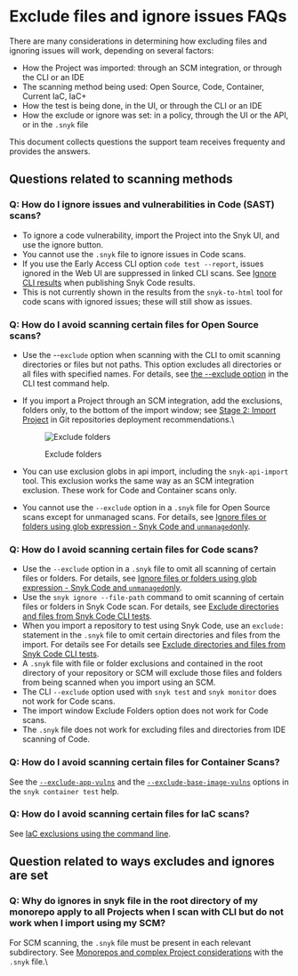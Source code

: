 # Exclude files and ignore issues FAQs

There are many considerations in determining how excluding files and ignoring issues will work, depending on several factors:

* How the Project was imported: through an SCM integration, or through the CLI or an IDE
* The scanning method being used: Open Source, Code, Container, Current IaC, IaC+
* How the test is being done, in the UI, or through the CLI or an IDE
* How the exclude or ignore was set: in a policy, through the UI or the API, or in the `.snyk` file

This document collects questions the support team receives frequenty and provides the answers.

## Questions related to scanning methods

### Q: How do I ignore issues and vulnerabilities in Code (SAST) scans?

* To ignore a code vulnerability, import the Project into the Snyk UI, and use the ignore button.&#x20;
* You cannot use the `.snyk` file to ignore issues in Code scans.
* If you use the Early Access CLI option `code test --report`, issues ignored in the Web UI are suppressed in linked CLI scans. See [Ignore CLI results](../../../snyk-cli/scan-and-maintain-projects-using-the-cli/snyk-cli-for-snyk-code/publish-snyk-code-cli-results-and-ignore-issues.md#ignore-cli-results) when publishing Snyk Code results.
* This is not currently shown in the results from the `snyk-to-html` tool for code scans with ignored issues; these will still show as issues.

### Q: How do I avoid scanning certain files for Open Source scans?

* Use the --`exclude` option when scanning with the CLI to omit scanning directories or files but not paths. This option excludes all directories or all files with specified names. For details, see [the --exclude option](../../../snyk-cli/commands/test.md#exclude-less-than-name-greater-than-less-than-name-greater-than-...greater-than) in the CLI test command help.
*   If you import a Project through an SCM integration, add the exclusions, folders only, to the bottom of the import window; see [Stage 2: Import Project](../../../integrate-with-snyk/git-repositories-scms-integrations-with-snyk/introduction-to-git-repository-integrations/snyk-scm-integration-good-practices.md#stage-2-import-projects) in Git repositories deployment recommendations.\


    <figure><img src="https://lh7-us.googleusercontent.com/stHVnzk1ZuP6oUm0zAImt0zROcajuZMm5iB4qX7vTbHkjPWklSgD9NxUdZ6UGgT1kV-dBjrcLyOp0SP1CqFzbNuq9S7qgl4cOD6T9UwuWlEk5SWVHUiHRlO-KfAyq_UppnGNvE67p7ZsSwuWok0_2RM" alt="Exclude folders"><figcaption><p>Exclude folders</p></figcaption></figure>
* You can use exclusion globs in api import, including the `snyk-api-import` tool. This exclusion works the same way as an SCM integration exclusion. These work for Code and Container scans only.
* You cannot use the `--exclude` option in a `.snyk` file for Open Source scans except for unmanaged scans. For details, see [Ignore files or folders using glob expression - Snyk Code and `unmanaged`only](../../../snyk-cli/commands/ignore.md#ignore-files-or-folders-using-glob-expression-snyk-code-and-unmanaged-only).

### Q: How do I avoid scanning certain files for Code scans?

* Use the `--exclude` option in a `.snyk` file to omit all scanning of certain files or folders. For details, see [Ignore files or folders using glob expression - Snyk Code and `unmanaged`only](../../../snyk-cli/commands/ignore.md#ignore-files-or-folders-using-glob-expression-snyk-code-and-unmanaged-only).
* Use the `snyk ignore --file-path` command to omit scanning of certain files or folders in Snyk Code scan. For details, see [Exclude directories and files from Snyk Code CLI tests](../../../snyk-cli/scan-and-maintain-projects-using-the-cli/snyk-cli-for-snyk-code/exclude-directories-and-files-from-snyk-code-cli-tests.md).
* When you import a repository to test using Snyk Code, use an `exclude:` statement in the `.snyk` file to omit certain directories and files from the import. For details see For details see [Exclude directories and files from Snyk Code CLI tests](../../../snyk-cli/scan-and-maintain-projects-using-the-cli/snyk-cli-for-snyk-code/exclude-directories-and-files-from-snyk-code-cli-tests.md).
* A `.snyk` file with file or folder exclusions and contained in the root directory of your repository or SCM will exclude those files and folders from being scanned when you import using an SCM.
* The CLI `--exclude` option used with `snyk test` and `snyk monitor` does not work for Code scans.
* The import window Exclude Folders option does not work for Code scans.
* The `.snyk` file does not work for excluding files and directories from IDE scanning of Code.

### Q: How do I avoid scanning certain files for Container Scans?

See the [`--exclude-app-vulns`](../../../snyk-cli/commands/container-test.md#exclude-app-vulns) and the [`--exclude-base-image-vulns`](../../../snyk-cli/commands/container-test.md#exclude-base-image-vulns) options in the `snyk container test` help.

### Q: How do I avoid scanning certain files for IaC scans?

See [IaC exclusions using the command line](../../../snyk-cli/scan-and-maintain-projects-using-the-cli/snyk-cli-for-iac/iac-exclusions-using-the-command-line.md).

## Question related to ways excludes and ignores are set

### Q: Why do ignores in snyk file in the root directory of my monorepo apply to all Projects when I scan with CLI but do not work when I import using my SCM?

For SCM scanning, the `.snyk` file must be present in each relevant subdirectory. See [Monorepos and complex Project considerations](../../the-.snyk-file.md#monorepos-and-complex-project-considerations) with the `.snyk` file.\
